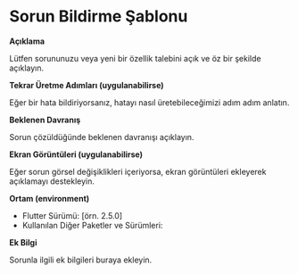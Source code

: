 # Sorun Bildirme Şablonu

**Açıklama**

Lütfen sorununuzu veya yeni bir özellik talebini açık ve öz bir şekilde açıklayın.

**Tekrar Üretme Adımları (uygulanabilirse)**

Eğer bir hata bildiriyorsanız, hatayı nasıl üretebileceğimizi adım adım anlatın.

**Beklenen Davranış**

Sorun çözüldüğünde beklenen davranışı açıklayın.

**Ekran Görüntüleri (uygulanabilirse)**

Eğer sorun görsel değişiklikleri içeriyorsa, ekran görüntüleri ekleyerek açıklamayı destekleyin.

**Ortam (environment)**

- Flutter Sürümü: [örn. 2.5.0]
- Kullanılan Diğer Paketler ve Sürümleri:

**Ek Bilgi**

Sorunla ilgili ek bilgileri buraya ekleyin.
